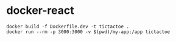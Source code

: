 # docker-react

```
docker build -f Dockerfile.dev -t tictactoe .
docker run --rm -p 3000:3000 -v $(pwd)/my-app:/app tictactoe
```